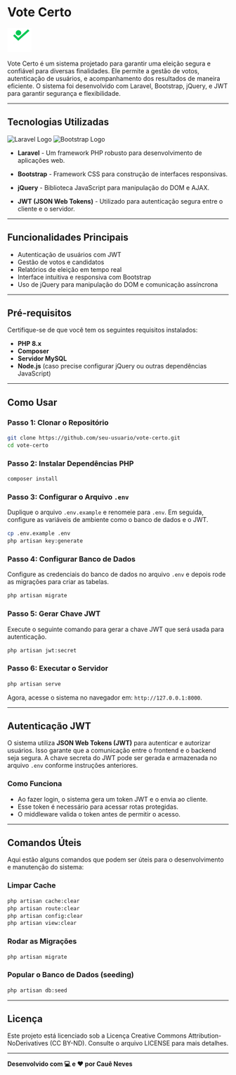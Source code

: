 # Vote Certo

<img src="vote-certo/public/images/system/logo-white.svg" alt="Laravel Logo" width="55"/>

Vote Certo é um sistema projetado para garantir uma eleição segura e confiável para diversas finalidades. Ele permite a gestão de votos, autenticação de usuários, e acompanhamento dos resultados de maneira eficiente. O sistema foi desenvolvido com Laravel, Bootstrap, jQuery, e JWT para garantir segurança e flexibilidade.

---

## Tecnologias Utilizadas
<img src="https://laravel.com/img/logomark.min.svg" alt="Laravel Logo" width="40"/> <img src="https://getbootstrap.com/docs/5.0/assets/brand/bootstrap-logo-shadow.png" alt="Bootstrap Logo" width="50"/>
- **Laravel** - Um framework PHP robusto para desenvolvimento de aplicações web.
  
- **Bootstrap** - Framework CSS para construção de interfaces responsivas.

- **jQuery** - Biblioteca JavaScript para manipulação do DOM e AJAX.

- **JWT (JSON Web Tokens)** - Utilizado para autenticação segura entre o cliente e o servidor.

---

## Funcionalidades Principais

- Autenticação de usuários com JWT
- Gestão de votos e candidatos
- Relatórios de eleição em tempo real
- Interface intuitiva e responsiva com Bootstrap
- Uso de jQuery para manipulação do DOM e comunicação assíncrona

---

## Pré-requisitos

Certifique-se de que você tem os seguintes requisitos instalados:

- **PHP 8.x**
- **Composer**
- **Servidor MySQL**
- **Node.js** (caso precise configurar jQuery ou outras dependências JavaScript)

---

## Como Usar

### Passo 1: Clonar o Repositório

```bash
git clone https://github.com/seu-usuario/vote-certo.git
cd vote-certo
```

### Passo 2: Instalar Dependências PHP

```bash
composer install
```

### Passo 3: Configurar o Arquivo `.env`

Duplique o arquivo `.env.example` e renomeie para `.env`. Em seguida, configure as variáveis de ambiente como o banco de dados e o JWT.

```bash
cp .env.example .env
php artisan key:generate
```

### Passo 4: Configurar Banco de Dados

Configure as credenciais do banco de dados no arquivo `.env` e depois rode as migrações para criar as tabelas.

```bash
php artisan migrate
```

### Passo 5: Gerar Chave JWT

Execute o seguinte comando para gerar a chave JWT que será usada para autenticação.

```bash
php artisan jwt:secret
```

### Passo 6: Executar o Servidor

```bash
php artisan serve
```

Agora, acesse o sistema no navegador em: `http://127.0.0.1:8000`.

---

## Autenticação JWT

O sistema utiliza **JSON Web Tokens (JWT)** para autenticar e autorizar usuários. Isso garante que a comunicação entre o frontend e o backend seja segura. A chave secreta do JWT pode ser gerada e armazenada no arquivo `.env` conforme instruções anteriores.

### Como Funciona

- Ao fazer login, o sistema gera um token JWT e o envia ao cliente.
- Esse token é necessário para acessar rotas protegidas.
- O middleware valida o token antes de permitir o acesso.

---

## Comandos Úteis

Aqui estão alguns comandos que podem ser úteis para o desenvolvimento e manutenção do sistema:

### Limpar Cache

```bash
php artisan cache:clear
php artisan route:clear
php artisan config:clear
php artisan view:clear
```

### Rodar as Migrações

```bash
php artisan migrate
```
### Popular o Banco de Dados (seeding)

```bash
php artisan db:seed
```

---

## Licença

Este projeto está licenciado sob a Licença Creative Commons Attribution-NoDerivatives (CC BY-ND). Consulte o arquivo LICENSE para mais detalhes.

---

**Desenvolvido com 💻 e ❤️ por Cauê Neves**
